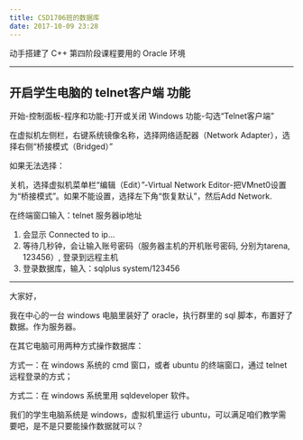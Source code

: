 ```yaml
---
title: CSD1706班的数据库
date: 2017-10-09 23:28
---
```


动手搭建了 C++ 第四阶段课程要用的 Oracle 环境

<!-- more -->

---

## 开启学生电脑的 telnet客户端 功能

开始-控制面板-程序和功能-打开或关闭 Windows 功能-勾选“Telnet客户端”

在虚拟机左侧栏，右键系统镜像名称，选择网络适配器（Network Adapter），选择右侧“桥接模式（Bridged）”

如果无法选择：

关机，选择虚拟机菜单栏“编辑（Edit）”-Virtual Network Editor-把VMnet0设置为“桥接模式”。如果不能设置，选择左下角“恢复默认”，然后Add Network.

在终端窗口输入：telnet 服务器ip地址
1. 会显示 Connected to ip...
2. 等待几秒钟，会让输入账号密码（服务器主机的开机账号密码, 分别为tarena, 123456）, 登录到远程主机
3. 登录数据库，输入：sqlplus  system/123456

---

大家好，

我在中心的一台 windows 电脑里装好了 oracle，执行群里的 sql 脚本，布置好了数据。作为服务器。

在其它电脑可用两种方式操作数据库：

方式一：在 windows 系统的 cmd 窗口，或者 ubuntu 的终端窗口，通过 telnet 远程登录的方式；

方式二：在 windows 系统里用 sqldeveloper 软件。

我们的学生电脑系统是 windows，虚拟机里运行 ubuntu，可以满足咱们教学需要吧，是不是只要能操作数据就可以？
